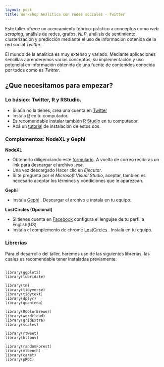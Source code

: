 ```yaml
---
layout: post
title: Workshop Analítica con redes sociales - Twitter
---
```


Este taller ofrece un acercamiento teórico-práctico a conceptos como *web scraping*, análisis de redes, grafos, *NLP*, análisis de sentimiento, clusterización y predicción mediante el uso de información obtenida de la red social *Twitter*. 

El mundo de la analítica es muy extenso y variado. Mediante aplicaciones sencillas aprenderemos varios conceptos, su implementación y uso potencial en información obtenida de una fuente de contenidos conocida por todos como es *Twitter*.

## ¿Que necesitamos para empezar?

### Lo básico: Twitter, R y RStudio.

* Si aún no la tienes, crea una cuenta en [Twitter](http://www.twitter.com)
* Instala [R](https://cran.r-project.org/) en tu computador.
* Es recomendable instalar también [R Studio](https://www.rstudio.com/) en tu computador.
* Acá un [tutorial](https://medium.com/datos-y-ciencia/tutorial-instalaci%C3%B3n-r-y-rstudio-563771a29289) de instalación de estos dos. 

### Complementos: NodeXL y Gephi

**NodeXL**
* Obtenerlo diligenciando este [formulario](https://www.nodexlgraphgallery.org/Pages/RegistrationBasic.aspx). A vuelta de correo recibiras un link para descargar el archivo *.exe*. 
* Una vez descargado Hacer clic en *Ejecutar*.
* Si te pregunta por el *Microsoft Visual Studio*, aceptar, también es necesario aceptar los términos y condiciones que le aparezcan.

**Gephi**
* Instala [Gephi](https://gephi.org/) . Descargar el archivo e instala en tu equipo.

**LostCircles (Opcional)**
* Si tienes cuenta en [Facebook](https://www.facebook.com/) configura el lengujae de tu perfil a English(US)
* Instala el complemento de chrome [LostCircles](https://chrome.google.com/webstore/detail/lost-circles-social-netwo/ehpmfdlcppenimpibdifodjgfafkjhjl?hl=es-419.Como%20Tunear%20El%20Fondo%20De%20GooGleEspero) . Instala en tu equipo.

### Librerias

Para el desarrollo del taller, haremos uso de las siguientes librerias, las cuales es recomendable tener instaladas previamente:

```{r echo=FALSE}

library(ggplot2)
library(lubridate)

library(tm)
library(tidyverse)
library(tidytext)
library(dplyr)
library(quanteda)

library(RColorBrewer)
library(wordcloud)
library(gridExtra)
library(scales)

library(rtweet)        
library(httpuv)             

library(randomForest)
library(mlbench)
library(caret)
library(pROC)
 
```
